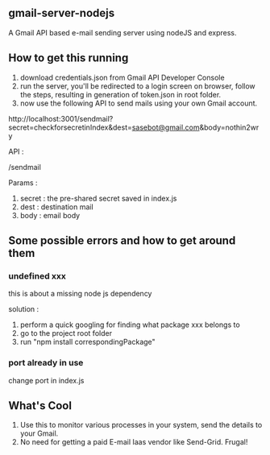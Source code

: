 ## gmail-server-nodejs
A Gmail API based e-mail sending server using nodeJS and express. 

## How to get this running 
1. download credentials.json from Gmail API Developer Console
2. run the server, you'll be redirected to a login screen on browser, follow the steps, resulting in generation of token.json in root folder.
3. now use the following API to send mails using your own Gmail account.

http://localhost:3001/sendmail?secret=checkforsecretinIndex&dest=sasebot@gmail.com&body=nothin2wry


API : 

/sendmail

Params : 
1. secret : the pre-shared secret saved in index.js
2. dest   : destination mail 
3. body   : email body

## Some possible errors and how to get around them

### undefined xxx
this is about a missing node js dependency

solution : 
1. perform a quick googling for finding what package xxx belongs to
2. go to the project root folder 
3. run "npm install correspondingPackage"

### port already in use

change port in index.js


## What's Cool
1. Use this to monitor various processes in your system, send the details to your Gmail.
2. No need for getting a paid E-mail Iaas vendor like Send-Grid. Frugal! 
